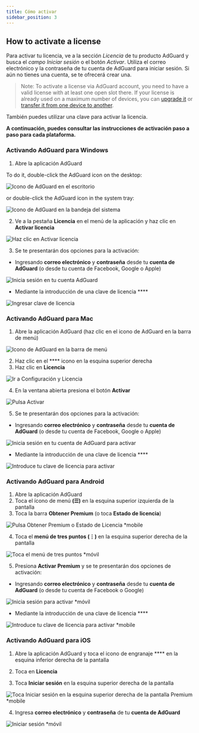 ```yaml
---
title: Cómo activar
sidebar_position: 3
---
```


## How to activate a license

Para activar tu licencia, ve a la sección *Licencia* de tu producto AdGuard y busca el *campo Iniciar sesión* o el botón *Activar*. Utiliza el correo electrónico y la contraseña de tu cuenta de AdGuard para iniciar sesión. Si aún no tienes una cuenta, se te ofrecerá crear una.

> Note: To activate a license via AdGuard account, you need to have a valid license with at least one open slot there. If your license is already used on a maximum number of devices, you can [upgrade it](../payment-options#upgrade) or [transfer it from one device to another](../transfer).

También puedes utilizar una clave [](../what-is#license-key) para activar la licencia.

**A continuación, puedes consultar las instrucciones de activación paso a paso para cada plataforma.**

### Activando AdGuard para Windows

1. Abre la aplicación AdGuard

To do it, double-click the AdGuard icon on the desktop:

![Icono de AdGuard en el escritorio](https://cdn.adtidy.org/public/Adguard/kb/newscreenshots/En/General/windowsEn.png)

or double-click the AdGuard icon in the system tray:

![Icono de AdGuard en la bandeja del sistema](https://cdn.adtidy.org/public/Adguard/kb/newscreenshots/En/General/windows2En.png)

2. Ve a la pestaña **Licencia** en el menú de la aplicación y haz clic en **Activar licencia**

![Haz clic en Activar licencia](https://cdn.adtidy.org/public/Adguard/kb/newscreenshots/En/General/windowslicense1en.png)

3. Se te presentarán dos opciones para la activación:

- Ingresando **correo electrónico** y **contraseña** desde tu **cuenta de AdGuard** (o desde tu cuenta de Facebook, Google o Apple)

![Inicia sesión en tu cuenta AdGuard](https://cdn.adtidy.org/public/Adguard/kb/newscreenshots/En/General/windowslicense2en.png)

- Mediante la introducción de una clave de licencia ****

![Ingresar clave de licencia](https://cdn.adtidy.org/public/Adguard/kb/newscreenshots/En/General/windowslicense3en.png)

### Activando AdGuard para Mac

1. Abre la aplicación AdGuard (haz clic en el icono de AdGuard en la barra de menú)

![Icono de AdGuard en la barra de menú](https://cdn.adtidy.org/public/Adguard/kb/newscreenshots/Ja/General/mac1.png)

2. Haz clic en el **** icono en la esquina superior derecha
3. Haz clic en **Licencia**

![Ir a Configuración y Licencia](https://cdn.adtidy.org/public/Adguard/kb/newscreenshots/En/General/macEn.png)

4. En la ventana abierta presiona el botón **Activar**

![Pulsa Activar](https://cdn.adtidy.org/public/Adguard/kb/newscreenshots/En/General/maclicenseen1.png)

5. Se te presentarán dos opciones para la activación:
- Ingresando **correo electrónico** y **contraseña** desde tu **cuenta de AdGuard** (o desde tu cuenta de Facebook, Google o Apple)

![Inicia sesión en tu cuenta de AdGuard para activar](https://cdn.adtidy.org/public/Adguard/kb/newscreenshots/En/General/maclicenseen2.png)

- Mediante la introducción de una clave de licencia ****

![Introduce tu clave de licencia para activar](https://cdn.adtidy.org/public/Adguard/kb/newscreenshots/En/General/maclicenseen3.png)

### Activando AdGuard para Android

1. Abre la aplicación AdGuard
2. Toca el ícono de menú **(☰)** en la esquina superior izquierda de la pantalla
3. Toca la barra **Obtener Premium** (o toca **Estado de licencia**)

![Pulsa Obtener Premium o Estado de Licencia *mobile](https://cdn.adtidy.org/public/Adguard/kb/newscreenshots/En/General/androidlicense1en.png)

4. Toca el **menú de tres puntos (⋮)** en la esquina superior derecha de la pantalla

![Toca el menú de tres puntos *móvil](https://cdn.adtidy.org/public/Adguard/kb/newscreenshots/En/General/android2En.png)

5. Presiona **Activar Premium** y se te presentarán dos opciones de activación:

- Ingresando **correo electrónico** y **contraseña** desde tu **cuenta de AdGuard** (o desde tu cuenta de Facebook o Google)

![Inicia sesión para activar *móvil](https://cdn.adtidy.org/public/Adguard/kb/newscreenshots/En/General/androidlicense2en.png)

- Mediante la introducción de una clave de licencia ****

![Introduce tu clave de licencia para activar *mobile](https://cdn.adtidy.org/public/Adguard/kb/newscreenshots/En/General/androidlicense3en.png)

### Activando AdGuard para iOS

1. Abre la aplicación AdGuard y toca el icono de engranaje **** en la esquina inferior derecha de la pantalla

2. Toca en **Licencia**

3. Toca **Iniciar sesión** en la esquina superior derecha de la pantalla

![Toca Iniciar sesión en la esquina superior derecha de la pantalla Premium *mobile](https://cdn.adtidy.org/content/kb/ad_blocker/iOS/ioslicense1en.png)

4. Ingresa **correo electrónico** y **contraseña** de tu **cuenta de AdGuard**

![Iniciar sesión *móvil](https://cdn.adtidy.org/content/kb/ad_blocker/iOS/ioslicense2en.png)
